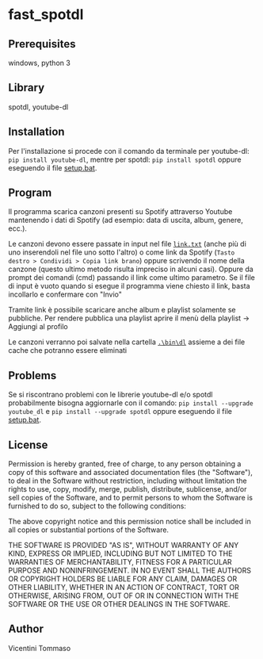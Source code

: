 ﻿# fast_spotdl


## Prerequisites
windows, python 3

## Library
spotdl, youtube-dl

## Installation
Per l'installazione si procede con il comando da terminale per youtube-dl: `pip install youtube-dl`, mentre per spotdl: `pip install spotdl` oppure eseguendo il file [setup.bat](\setup.bat).

## Program
Il programma scarica canzoni presenti su Spotify attraverso Youtube mantenendo i dati di Spotify (ad esempio: data di uscita, album, genere, ecc.).

Le canzoni devono essere passate in input nel file [`link.txt`](.\bin\link.txt) (anche più di uno inserendoli nel file uno sotto l'altro) o come link da Spotify (`Tasto destro > Condividi > Copia link brano`) oppure scrivendo il nome della canzone (questo ultimo metodo risulta impreciso in alcuni casi).
Oppure da prompt dei comandi (cmd) passando il link come ultimo parametro.
Se il file di input è vuoto quando si esegue il programma viene chiesto il link, basta incollarlo e confermare con "Invio"

Tramite link è possibile scaricare anche album e playlist solamente se pubbliche.
Per rendere pubblica una playlist aprire il menù della playlist -> Aggiungi al profilo

Le canzoni verranno poi salvate nella cartella [`.\bin\dl`](.\bin\dl) assieme a dei file cache che potranno essere eliminati

## Problems
Se si riscontrano problemi con le librerie youtube-dl e/o spotdl probabilmente bisogna aggiornarle con il comando: `pip install --upgrade youtube_dl` e `pip install --upgrade spotdl` oppure eseguendo il file [setup.bat](\setup.bat).

## License
Permission is hereby granted, free of charge, to any person obtaining a copy of this software and associated documentation files (the "Software"), to deal in the Software without restriction, including without limitation the rights to use, copy, modify, merge, publish, distribute, sublicense, and/or sell copies of the Software, and to permit persons to whom the Software is furnished to do so, subject to the following conditions:

The above copyright notice and this permission notice shall be included in all copies or substantial portions of the Software.

THE SOFTWARE IS PROVIDED "AS IS", WITHOUT WARRANTY OF ANY KIND, EXPRESS OR IMPLIED, INCLUDING BUT NOT LIMITED TO THE WARRANTIES OF MERCHANTABILITY, FITNESS FOR A PARTICULAR PURPOSE AND NONINFRINGEMENT. IN NO EVENT SHALL THE AUTHORS OR COPYRIGHT HOLDERS BE LIABLE FOR ANY CLAIM, DAMAGES OR OTHER LIABILITY, WHETHER IN AN ACTION OF CONTRACT, TORT OR OTHERWISE, ARISING FROM, OUT OF OR IN CONNECTION WITH THE SOFTWARE OR THE USE OR OTHER DEALINGS IN THE SOFTWARE.

## Author
Vicentini Tommaso
